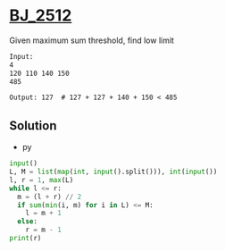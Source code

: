 # [BJ_2512](https://acmicpc.net/problem/2512)

Given maximum sum threshold, find low limit

```txt
Input:
4
120 110 140 150
485

Output: 127  # 127 + 127 + 140 + 150 < 485
```

## Solution

* py

```py
input()
L, M = list(map(int, input().split())), int(input())
l, r = 1, max(L)
while l <= r:
  m = (l + r) // 2
  if sum(min(i, m) for i in L) <= M:
    l = m + 1
  else:
    r = m - 1
print(r)
```
